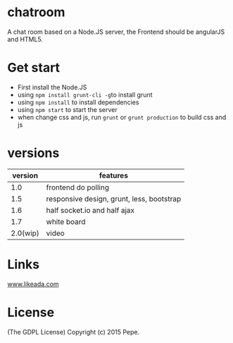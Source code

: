 chatroom
========
A chat room based on a Node.JS server, the Frontend should be angularJS and HTML5.

# Get start
- First install the Node.JS
- using `npm install grunt-cli -g`to install grunt
- using `npm install` to install dependencies
- using `npm start` to start the server
- when change css and js, run `grunt` or `grunt production` to build css and js

# versions
|version|features|
|-------|--------|
|1.0|frontend do polling|
|1.5|responsive design, grunt, less, bootstrap|
|1.6|half socket.io and half ajax|
|1.7|white board|
|2.0(wip)|video|

# Links
www.likeada.com

# License
(The GDPL License) 
Copyright (c) 2015 Pepe.
